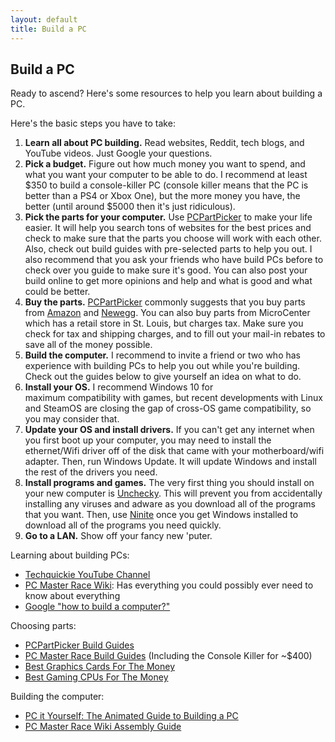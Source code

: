 ```yaml
---
layout: default
title: Build a PC
---
```

## Build a PC

Ready to ascend? Here's some resources to help you learn about building a PC.

Here's the basic steps you have to take:

1. **Learn all about PC building.** Read websites, Reddit, tech blogs, and YouTube videos. Just Google your questions.
2. **Pick a budget.** Figure out how much money you want to spend, and what you want your computer to be able to do. I recommend at least $350 to build a console-killer PC (console killer means that the PC is better than a PS4 or Xbox One), but the more money you have, the better (until around $5000 then it's just ridiculous).
3. **Pick the parts for your computer.** Use [PCPartPicker](https://pcpartpicker.com/) to make your life easier. It will help you search tons of websites for the best prices and check to make sure that the parts you choose will work with each other. Also, check out build guides with pre-selected parts to help you out. I also recommend that you ask your friends who have build PCs before to check over you guide to make sure it's good. You can also post your build online to get more opinions and help and what is good and what could be better.
4. **Buy the parts.** [PCPartPicker](https://pcpartpicker.com/) commonly suggests that you buy parts from [Amazon](http://www.amazon.com/PC-Parts-Components/b?node=193870011) and [Newegg](http://www.newegg.com/). You can also buy parts from MicroCenter which has a retail store in St. Louis, but charges tax. Make sure you check for tax and shipping charges, and to fill out your mail-in rebates to save all of the money possible.
5. **Build the computer.** I recommend to invite a friend or two who has experience with building PCs to help you out while you're building. Check out the guides below to give yourself an idea on what to do.
6. **Install your OS.** I recommend Windows 10 for maximum compatibility with games, but recent developments with Linux and SteamOS are closing the gap of cross-OS game compatibility, so you may consider that.
7. **Update your OS and install drivers.** If you can't get any internet when you first boot up your computer, you may need to install the ethernet/Wifi driver off of the disk that came with your motherboard/wifi adapter. Then, run Windows Update. It will update Windows and install the rest of the drivers you need.
8. **Install programs and games.** The very first thing you should install on your new computer is [Unchecky](http://unchecky.com/). This will prevent you from accidentally installing any viruses and adware as you download all of the programs that you want. Then, use [Ninite](https://ninite.com/) once you get Windows installed to download all of the programs you need quickly.
9. **Go to a LAN.** Show off your fancy new 'puter.

Learning about building PCs:

- [Techquickie YouTube Channel](https://www.youtube.com/user/Techquickie)
- [PC Master Race Wiki](https://www.reddit.com/r/pcmasterrace/wiki/index): Has everything you could possibly ever need to know about everything
- [Google "how to build a computer?"](http://lmgtfy.com/?q=how+to+build+a+computer)

Choosing parts:

- [PCPartPicker Build Guides](https://pcpartpicker.com/guide/)
- [PC Master Race Build Guides](https://www.reddit.com/r/pcmasterrace/wiki/builds) (Including the Console Killer for ~$400)
- [Best Graphics Cards For The Money](http://www.tomshardware.com/reviews/gaming-graphics-card-review,3107.html)
- [Best Gaming CPUs For The Money](http://www.tomshardware.com/reviews/gaming-cpu-review-overclock,3106.html)

Building the computer:

- [PC it Yourself: The Animated Guide to Building a PC](http://www.pcityourself.com/building/introduction.php)
- [PC Master Race Wiki Assembly Guide](https://www.reddit.com/r/pcmasterrace/wiki/assembly)
